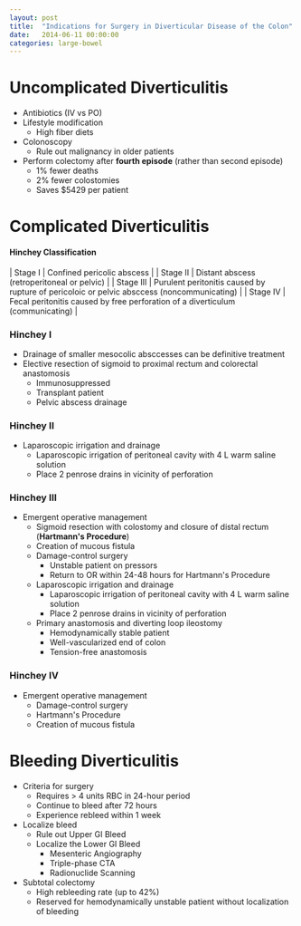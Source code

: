```yaml
---
layout: post
title:  "Indications for Surgery in Diverticular Disease of the Colon"
date:   2014-06-11 00:00:00
categories: large-bowel
---
```


# Uncomplicated Diverticulitis
* Antibiotics (IV vs PO)
* Lifestyle modification
  * High fiber diets
* Colonoscopy
  * Rule out malignancy in older patients
* Perform colectomy after **fourth episode** (rather than second episode)
  * 1% fewer deaths
  * 2% fewer colostomies
  * Saves $5429 per patient

# Complicated Diverticulitis


#### Hinchey Classification

| Stage I   | Confined pericolic abscess |
| Stage II  | Distant abscess (retroperitoneal or pelvic) |
| Stage III | Purulent peritonitis caused by rupture of  pericoloic or pelvic absccess (noncommunicating) |
| Stage IV  | Fecal peritonitis caused by free perforation of a diverticulum (communicating) |

### Hinchey I
* Drainage of smaller mesocolic absccesses can be definitive treatment
* Elective resection of sigmoid to proximal rectum and colorectal anastomosis
  * Immunosuppressed
  * Transplant patient
  * Pelvic abscess drainage

### Hinchey II
* Laparoscopic irrigation and drainage
  * Laparoscopic irrigation of peritoneal cavity with 4 L warm saline solution
  * Place 2 penrose drains in vicinity of perforation

### Hinchey III
* Emergent operative management
  * Sigmoid resection with colostomy and closure of distal rectum (**Hartmann\'s Procedure**)
  * Creation of mucous fistula
  * Damage-control surgery
    * Unstable patient on pressors
    * Return to OR within 24-48 hours for Hartmann\'s Procedure
  * Laparoscopic irrigation and drainage
    * Laparoscopic irrigation of peritoneal cavity with 4 L warm saline solution
    * Place 2 penrose drains in vicinity of perforation
  * Primary anastomosis and diverting loop ileostomy
    * Hemodynamically stable patient
    * Well-vascularized end of colon
    * Tension-free anastomosis
  
### Hinchey IV
* Emergent operative management
  * Damage-control surgery
  * Hartmann\'s Procedure
  * Creation of mucous fistula
 
# Bleeding Diverticulitis
* Criteria for surgery
  * Requires > 4 units RBC in 24-hour period
  * Continue to bleed after 72 hours
  * Experience rebleed within 1 week
* Localize bleed
  * Rule out Upper GI Bleed
  * Localize the Lower GI Bleed
    * Mesenteric Angiography
    * Triple-phase CTA
    * Radionuclide Scanning
* Subtotal colectomy
  * High rebleeding rate (up to 42%)
  * Reserved for hemodynamically unstable patient without localization of bleeding